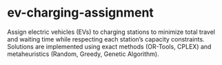 # ev-charging-assignment
Assign electric vehicles (EVs) to charging stations to minimize total travel and waiting time while respecting each station’s capacity constraints. Solutions are implemented using exact methods (OR-Tools, CPLEX) and metaheuristics (Random, Greedy, Genetic Algorithm).
